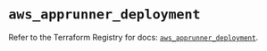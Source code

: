 # `aws_apprunner_deployment`

Refer to the Terraform Registry for docs: [`aws_apprunner_deployment`](https://registry.terraform.io/providers/hashicorp/aws/5.90.0/docs/resources/apprunner_deployment).
